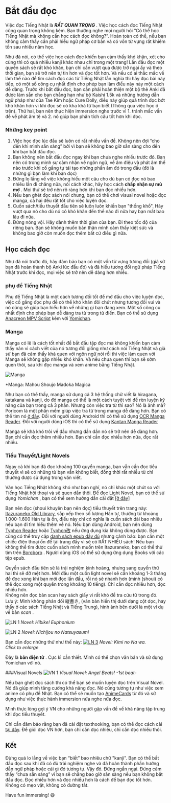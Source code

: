 # Bắt đầu đọc
Việc đọc Tiếng Nhật là ***RẤT QUAN TRỌNG*** . Việc học cách đọc Tiếng Nhật cũng quan trọng không kém. Bạn thường nghe mọi người hỏi “Có thể học Tiếng Nhật mà không cần học cách đọc không?”. Hoàn toàn có thể, nếu bạn không cảm thấy cần phải hiểu ngữ pháp cơ bản và có vốn từ vựng rất khiêm tốn sau nhiều năm học.

Như đã nói, có thể việc học cách đọc khiến bạn cảm thấy khó khăn, xét cho cùng thì có quá nhiều kanji khác nhau chỉ trong một trang! Lần đầu đọc một quyển sách sẽ rất khó khăn, bạn chỉ cần vượt qua được trở ngại ấy và theo thời gian, bạn sẽ trở nên tự tin hơn và đọc tốt hơn. Và nếu có ai thắc mắc về làm thế nào để tìm cách đọc các từ Tiếng Nhật lẫn nghĩa thì hãy đọc bài này tiếp, có một số công cụ nhất định cho phép bạn làm điều này này một cách dễ dàng.
Trước khi bắt đầu đọc, bạn cần phải hoàn thiện một bộ thẻ Anki đã được làm sẵn cho bạn chẳng hạn như bộ Kaishi 1.5k và những hướng dẫn ngữ pháp như của Tae Kim hoặc Cure Dolly, điều này giúp quá trình đọc bớt khó khăn hơn vì khi đọc sẽ có kha khá từ bạn biết (Thông qua việc học ở trên). Thứ hai, bạn nên thực hiện immersion nghe trước vì 1. tránh mắc vấn đề về phát âm tệ và 2. nó giúp bạn phân tích câu tốt hơn khi đọc.

### Những key point
1.  Việc học đọc lúc đầu sẽ luôn có rất nhiều vấn đề. Không nên đợi “cho đến khi mình sẵn sàng” bởi vì bạn sẽ không bao giờ sẵn sàng cho đến khi bạn bắt đầu đọc.
2.  Bạn không nên bắt đầu đọc ngay khi bạn chưa nghe nhiều trước đó. Bạn nên có trong mình sự cảm nhận về ngôn ngữ, về âm điệu và phát âm thế nào trước khi cố gắng tự tái tạo những phần âm đó trong đầu (đó là những gì bạn làm khi bạn đọc)
3.  Đừng lo lắng về việc không hiểu một câu cho dù bạn có đọc nó bao nhiêu lần đi chăng nữa, nói cách khác, hãy học cách **chấp nhận sự mù mờ** . Mọi thứ sẽ trở nên rõ ràng hơn khi bạn đọc nhiều hơn.
4.  Nếu bạn ghét đọc sách nói chung, bạn có thể chơi visual novel hoặc đọc manga, cả hai đều rất tốt cho việc luyện đọc.
5.  Cuốn sách/tiểu thuyết đầu tiên sẽ luôn luôn khiến bạn "thống khổ". Hãy vượt qua nó cho dù nó có khó khăn đến thế nào đi nữa hay bạn mất bao lâu đi nữa.
6.  Đừng nóng vội. Hãy dành thêm thời gian của bạn. Đi theo tốc độ của riêng bạn. Bạn sẽ không muốn bản thân mình cảm thấy kiệt sức và không bao giờ còn muốn đọc thêm bất cứ điều gì nữa.

## Học cách đọc
Như đã nói trước đó, hãy đảm bảo bạn có một vốn từ vựng tương đối (giả sử bạn đã hoàn thành bộ Anki lúc đầu đó) và đã hiểu tương đối ngữ pháp Tiếng Nhật trước khi đọc, mọi việc sẽ trở nên dễ dàng hơn nhiều.

### phụ đề Tiếng Nhật

Phụ đề Tiếng Nhật là một cách tương đối tốt để mở đầu cho việc luyện đọc, việc cố gắng đọc phụ đề có thể khó khăn đôi chút nhưng tương đối vui và nó cũng sẽ giúp bạn hiểu hơn về những gì bạn đang xem. Một số công cụ nhất định cho phép bạn dễ dàng tra từ trong từ điển. Bạn có thể sử dụng [Anacreon MPV Script](https://anacreondjt.gitlab.io/docs/mpvscript/) kèm với [Yomichan](/yomichan). 

### Manga

Manga có lẽ là cách tốt nhất để bắt đầu tập đọc mà không khiến bạn cảm thấy nản vì cách viết của nó tương đối giống như cách nói Tiếng Nhật và giả sử bạn đã cảm thấy khá quen với ngôn ngữ nói rồi thì việc làm quen với Manga sẽ không gặp nhiều khó khăn. Và nếu chưa quen thì bạn sẽ sớm quen thôi, sau khi đọc manga và xem anime bằng Tiếng Nhật.

![Manga](img/manga1.jpg)

*Manga: Mahou Shoujo Madoka Magica

Như bạn có thể thấy, manga sử dụng cả 3 hệ thống chữ viết là hiragana, katakana và kanji, do đó manga có thể là một cách tuyệt vời để rèn luyện kỹ năng của bạn trong cả 3 phần. Nhưng còn việc tra từ thì sao? Nó là ảnh mà? Poricom là một phần mềm giúp việc tra từ trong manga dễ dàng hơn. Bạn có thể tìm nó [ở đây](https://github.com/bluaxees/Poricom). Đối với người dùng Android thì có thể sử dụng [OCR Manga Reader](https://sourceforge.net/projects/ocrmangareaderforandroid/). Đối với người dùng iOS thì có thể sử dụng [Kantan Manga Reader](https://apps.apple.com/gb/app/kantan-manga/id1518666365)

Manga sẽ khá khó trôi về đầu nhưng dần dần nó sẽ trở nên dễ dàng hơn. Bạn chỉ cần đọc thêm nhiều hơn. Bạn chỉ cần đọc nhiều hơn nữa, đọc rất nhiều.

### Tiểu Thuyết/Light Novels

Ngay cả khi bạn đã đọc khoảng 100 quyển manga, bạn vẫn cần đọc tiểu thuyết vì sẽ có những từ bạn vẫn không biết, đồng thời rất nhiều từ chỉ thường được sử dụng trong văn viết.  

Văn học Tiếng Nhật không khó như bạn nghĩ, nó chỉ khác một chút so với Tiếng Nhật hội thoại và sẽ quen dần thôi. Để đọc Light Novel, bạn có thể sử dụng *Yomichan* , bạn có thể xem hướng dẫn cài đặt [[ở đây]](/yomichan)  

Bạn nên đọc (shoui khuyên bạn nên đọc) tiểu thuyết trên trang này: [Itazuraneko Old Library](https://itazuraneko.neocities.org/shousetu/index.html), sắp xếp theo số lượng Hán tự, thường từ khoảng 1.000-1.600 Hán tự là ổn, điều này chỉ có nghĩa là cuốn sách dài bao nhiêu nếu bạn đi tìm hiểu thêm về nó. Nếu bạn dùng Android, bạn nên dùng [Typhon Reader](https://play.google.com/store/apps/details?id=net.zorgblub.typhon&hl=ja) hoặc [Typhon改](https://github.com/dajimenezja/typhon/releases) nếu ứng dụng kia không dùng được. Bạn cũng có thể truy cập [danh sách epub đầy đủ](https://yonde.itazuraneko.org/other/kensaku.html) nhưng cảnh báo: bạn cần một chiếc điện thoại ổn để tải trang đấy vì sẽ có RẤT NHIỀU sách! Nếu bạn không thể tìm được cuốn sách mình muốn trên Itazuraneko, bạn có thể thử tìm trên [Boroboro](https://boroboro.neocities.org/listfullepub.html) . Người dùng iOS có thể sử dụng ứng dụng Books với các tệp epub.

Quyển sách đầu tiên sẽ là trải nghiệm kinh hoàng, nhưng sang quyển thứ hai thì sẽ đỡ mệt hơn. Mới đầu một cuốn light novel sẽ cần khoảng 1-3 tháng để đọc xong khi bạn mới đọc lần đầu, rồi nó sẽ nhanh hơn (mình (shoui) có thể đọc xong một quyển trong khoảng 10 tiếng). Chỉ cần đọc nhiều hơn, đọc nhiều hơn.  
Không nên đọc bản scan hay sách giấy vì rất khó để tra cứu từ trong đó. 
Lưu ý: Mình không phản đối 縦書き, (văn bản hiển thị dưới dạng cột dọc, hay thấy ở các sách Tiếng Nhật và Tiếng Trung), hình ảnh bên dưới là một ví dụ về bản *scan* .  

![LN 1](img/ln1.jpg)
*Novel: Hibike! Euphonium*

![LN 2](img/ln2.jpg)
*Novel: Nichijou no Natsuyasumi*

Bạn cần đọc những thứ như thế này: 
[![LN 3](img/ln3.jpg)](img/ln3.jpg)
*Novel: Kimi no Na wa.*  
*Click to enlarge*

Đây là **bản điện tử** . Cực kì cần thiết. Mình có thể chọn văn bản và sử dụng Yomichan với nó.

###Visual Novels
![VN 1](img/vn1.jpg)
*Visual Novel: Angel Beats! -1st beat-*

Nếu bạn ghét đọc sách thì có thể bạn sẽ muốn luyện đọc trên Visual Novel. Nó đã giúp mình tăng cường khả năng đọc. Nó cũng tương tự như việc xem anime có phụ đề Nhật. Bạn có thể sẽ muốn tạo [AnimeCards](https://www.animecards.site) từ đó và sử dụng như việc thực hành immersion nửa nghe nửa đọc.

Mình thực lòng gợi ý VN cho những người gặp vấn đề về khả năng tập trung khi đọc tiểu thuyết.

Chỉ cần đảm bảo rằng bạn đã cài đặt texthooking, bạn có thể đọc cách cài [tại đây](/vn). Để giỏi đọc VN hơn, bạn chỉ cần đọc nhiều, chỉ cần đọc nhiều thôi.

## Kết
Đừng quá lo lắng về việc bạn “biết” bao nhiêu chữ "kanji". Bạn có thể bắt đầu đọc sau khi đã có đủ trải nghiệm nghe và đã hoàn thành phần hướng dẫn ngữ pháp hoặc cái gì đó tương tự. Vậy đó. Đừng ngần ngại. Đừng cảm thấy “chưa sẵn sàng” vì bạn sẽ chẳng bao giờ sẵn sàng nếu bạn không bắt đầu đọc. Đọc nhiều hơn và đọc nhiều hơn là cách để bạn đọc tốt hơn. Không có mẹo vặt, không có đường tắt.

Have fun immersing! :smile:
